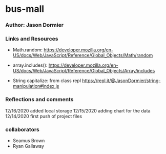# bus-mall

### Author: Jason Dormier

### Links and Resources

* Math.random: <https://developer.mozilla.org/en-US/docs/Web/JavaScript/Reference/Global_Objects/Math/random>

* array.includes(): <https://developer.mozilla.org/en-US/docs/Web/JavaScript/Reference/Global_Objects/Array/includes>

* String capitalize: from class repl <https://repl.it/@JasonDormier/string-manipulation#index.js>


### Reflections and comments

12/16/2020 added local storage
12/15/2020  adding chart for the data
12/14/2020 first push of project files


### collaborators
* Seamus Brown
* Ryan Gallaway
